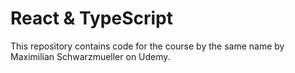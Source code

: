 # React & TypeScript

This repository contains code for the course by the same name by Maximilian Schwarzmueller on Udemy.
